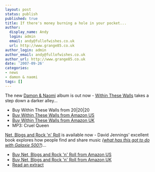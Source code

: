 ```yaml
---
layout: post
status: publish
published: true
title: If there's money burning a hole in your pocket...
author:
  display_name: Andy
  login: admin
  email: andy@fullofwishes.co.uk
  url: http://www.grange85.co.uk
author_login: admin
author_email: andy@fullofwishes.co.uk
author_url: http://www.grange85.co.uk
date: '2007-09-26'
categories:
- news
- damon & naomi
tags: []
---
```

<p>The new <a href="http://www.damonandnaomi.com">Damon & Naomi</a> album is out now - <a href="">Within These Walls</a> takes a step down a darker alley...</p>
<ul>
<li>Buy Within These Walls from 20|20|20</li>
<li><a href="http://www.amazon.com/gp/product/B000UNYPJY?ie=UTF8&tag=aheadfullofwi-20&linkCode=as2&camp=1789&creative=9325&creativeASIN=B000UNYPJY">Buy Within These Walls from Amazon US</a></li>
<li><a href="http://www.amazon.co.uk/gp/product/B000UNYPJY?ie=UTF8&tag=aheadfullofwi-21&linkCode=as2&camp=1634&creative=6738&creativeASIN=B000UNYPJY">Buy Within These Walls from Amazon UK</a></li>
<li>MP3: Cruel Queen</ul>
<p><a href="http://www.netblogsrocknroll.com">Net, Blogs and Rock 'n' Roll</a> is available now - David Jennings' excellent book explores how people find and share music <em>(<a href="http://www.grange85.co.uk/galaxie/index.php?news=yes&id=377">what has this got to do with Galaxie 500?</a></em>)...</p>
<ul>
<li><a href="http://www.amazon.com/gp/product/1857883985?ie=UTF8&tag=aheadfullofwi-20&linkCode=as2&camp=1789&creative=9325&creativeASIN=1857883985">Buy Net, Blogs and Rock 'n' Roll from Amazon US</a></li>
<li><a href="http://www.amazon.co.uk/gp/product/1857883985?ie=UTF8&tag=aheadfullofwi-21&linkCode=as2&camp=1634&creative=6738&creativeASIN=1857883985">Buy Net, Blogs and Rock 'n' Roll from Amazon UK</a></li>
<li><a href="http://www.netblogsrocknroll.com/preface.html">Read an extract</a></li>
</ul>
